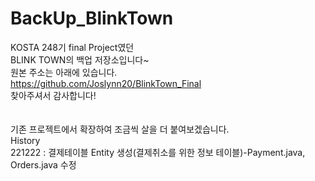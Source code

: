 # BackUp_BlinkTown
KOSTA 248기 final Project였던<br>
BLINK TOWN의 백업 저장소입니다~<br>
원본 주소는 아래에 있습니다.<br>
https://github.com/Joslynn20/BlinkTown_Final
<br>찾아주셔서 감사합니다!<br>
<br><br>
기존 프로젝트에서 확장하여 조금씩 살을 더 붙여보겠습니다.<br>
History<br>
221222 : 결제테이블 Entity 생성(결제취소를 위한 정보 테이블)-Payment.java, Orders.java 수정
